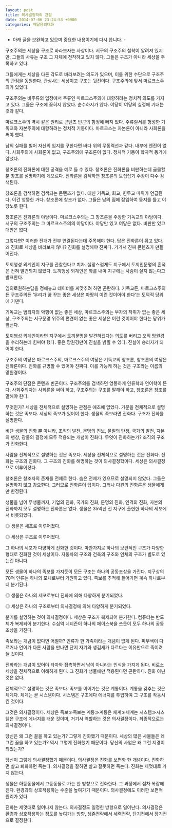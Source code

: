 ```yaml
---
layout: post
title: 의사결정학의 관점
date: 2014-07-06 23:24:53 +0900
categories: 깨달음의대화
---
```

- 아래 글을 보완하고 있으며 중요한 내용이기에 다시 씁니다. - 

  


구조주의는 세상을 구조로 바라보자는 사상이다. 서구의 구조주의 철학이 알려져 있지만, 그들의 사유는 구조 그 자체에 천착하고 있지 않다. 그들은 구조가 아니라 세상을 주목하고 있다. 

  


그들에게는 세상을 다른 각도로 바라보려는 의도가 있으며, 이를 위한 수단으로 구조주의 관점을 동원한다. 관심사는 세상이고 구조는 뒷전이다. 구조주의에 앞서 마르크스주의가 있었다. 

  


구조주의는 비주류의 입장에서 주류인 마르크스주의에 대항하려는 정치적 의도를 가지고 있다. 그들은 구조에 꽂히지 않았다. 순수하지가 않다. 야당이 여당의 실정에 기대는 것과 같다. 

  


마르크스주의 역시 같은 원리로 콘텐츠 빈곤의 함정에 빠져 있다. 주류질서를 형성한 기독교와 자본주의에 대항하려는 정치적 기동이다. 마르크스는 자본론이 아니라 사회론을 써야 했다. 

  


남의 실패를 빌어 자신의 입지를 구한다면 바다 위의 무동력선과 같다. 내부에 엔진이 없다. 사회주의에 사회론이 없고, 구조주의에 구조론이 없다. 정치적 기동이 학자적 동기에 앞섰다. 

  


창조론의 진화론에 대한 공격을 예로 들 수 있다. 창조론은 진화론을 비판하는데 골몰할 뿐 창조를 설명하기에 게으르다. 진화론을 검색하면 창조론의 트집잡기 주장이 다수 검색된다. 

  


창조론을 검색하면 검색되는 콘텐츠가 없다. 대신 기독교, 회교, 힌두교 따위가 언급된다. 이건 엉뚱한 거다. 창조론에 창조가 없다. 그들은 남의 집에 잠입하여 둥지를 틀고 야당노릇 한다. 

  


창조론은 진화론의 야당이다. 마르크스주의는 그 창조론을 주장한 기독교의 야당이다. 서구의 구조주의는 그 마르크스주의의 야당이다. 야당만 있고 여당은 없다. 비판만 있고 대안은 없다. 

  


그렇다면? 이러한 전개가 전부 연결된다는데 주목해야 한다. 답은 진화론이 쥐고 있다. 왜 진화로 세상을 바라보지 않나? 진화를 설명해야 진짜다. 거기서 진짜 콘텐츠가 만들어진다. 

  


토끼행성 외계인이 지구를 관찰한다고 치자. 실망스럽게도 지구에서 토끼인문명의 흔적은 전혀 발견되지 않았다. 토끼행성 외계인은 화를 내며 지구에는 사람이 살지 않는다고 발표한다. 

  


임의로원하는답을 정해놓고 데이터를 짜맞추려 하면 곤란하다. 기독교든, 마르크스주의든 구조주의든 ‘우리가 꿈 꾸는 좋은 세상은 마땅히 이런 것이어야 한다’는 도덕적 당위에 기댄다.  


기독교는 범죄자의 악행이 없는 좋은 세상, 마르크스주의는 부자의 착취가 없는 좋은 세상, 구조주의는 서구문명 위주의 편견이 없는 좋은 세상은 이런 것이어야 한다는 당위가 앞선다. 

  


토끼행성 외계인이라면 지구에서 토끼문명을 발견하겠다는 의도를 버리고 오직 망원경을 수리하는데 힘써야 했다. 좋은 망원경만이 진실을 밝힐 수 있다. 진실이 승리자가 되어야 한다. 

  


구조주의 여당은 마르크스주의, 마르크스주의 여당은 기독교의 창조론, 창조론의 여당은 진화론이다. 진화를 규명할 수 있어야 진짜다. 이를 가능케 하는 것은 구조라는 이름의 망원경이다. 

  


구조주의 단점은 콘텐츠 빈곤이다. 구조주의를 검색하면 엉뚱하게 인류학과 언어학이 뜬다. 사회주의자는 사회론을 써야 하고, 구조주의는 구조를 말해야 하고, 창조론은 창조를 말해야 한다. 

  


무엇인가? 세상을 전체적으로 설명하는 관점은 애초에 없었다. 가문을 전체적으로 설명하는 것은 족보다. 세상의 족보가 있어야 한다. 생물의 족보라면 진화다. 구조가 진화를 설명한다. 

  


비단 생물의 진화 뿐 아니라, 조직의 발전, 문명의 진보, 물질의 탄생, 국가의 발전, 자본의 팽창, 광물의 결정에 모두 적용되는 개념이 진화다. 무엇이 진화하는가? 조직의 구조가 진화한다. 

  


사람을 전체적으로 설명하는 것은 족보다. 세상을 전체적으로 설명하는 것은 진화다. 진화는 구조의 진화다. 그 구조의 진화를 해명하는 것이 의사결정학이다. 세상은 의사결정으로 이루어졌다. 

  


창조론은 창조자의 존재를 전제로 한다. 숨은 전제가 있으므로 설명되지 않았다. 그들은 설명하지 않고 강요한다. 그러므로 진화론이 답이다. 그러나 다윈의 진화론은 생물에게만 한정된다. 

  


생물을 넘어 무생물까지, 기업의 진화, 국가의 진화, 문명의 진화, 인격의 진화, 자본의 진화까지 모두 설명하는 진화론은 없다. 생물은 35억년 전 지구에 출현한 하나의 세포에서 비롯되었다. 

  


◎ 생물은 세포로 이루어졌다.  
      
◎ 세상은 구조로 이루어졌다. 

  


그 하나의 세포가 다양하게 진화한 것이다. 마찬가지로 하나의 보편적인 구조가 다양한 형태로 진화한 것이 세상이다. 자동차의 구조와 건축의 구조와 인체의 구조가 별도로 있는건 아니다. 

  


모든 생물이 하나의 족보를 가지듯이 모든 구조는 하나의 공동조상을 가진다. 지구상의 70억 인류는 하나의 모체로부터 기원하고 있다. 족보를 추적해 들어가면 계속 하나로부터 분기된다. 

  


◎ 생물은 하나의 세포로부터 진화에 의해 다양하게 분기되었다.  
      
◎ 세상은 하나의 구조로부터 의사결정에 의해 다양하게 분기되었다. 

  


분기를 설명하는 것이 의사결정이다. 세상은 구조가 복제되어 분기한다. 컴퓨터는 반도체가 복제되어 분기한다. 수십억 네티즌이 하나의 페이스북을 쓰듯이 모두 하나의 공동조상을 가진다. 

  


족보라는 개념이 없다면 어떨까? 인류가 한 가족이라는 개념이 없게 된다. 피부색이 다르거나 언어가 다른 사람을 만나면 단지 자기와 생김새가 다르다는 이유만으로 죽이려 들 것이다. 

  


진화라는 개념이 있어야 타자와 접촉하면서 남이 아니라는 인식을 가지게 된다. 비로소 세상을 전체적으로 이해하게 된다. 그 진화가 생물에만 적용된다면 곤란하다. 진화 아닌 것은 없다. 

  


전체적으로 설명하는 것은 족보다. 족보를 이어가는 것은 계통이다. 계통을 갖추는 것은 체계다. 체계는 곧 시스템이다. 시스템은 구조에다 에너지를 투입하여 그 구조를 작동시킨 것이다. 

  


그것은 의사결정이다. 세상은 족보≫족보는 계통≫계통은 체계≫체계는 시스템≫시스템은 구조에 에너지를 태운 것이며, 거기서 역할하는 것은 의사결정이다. 최종적으로는 의사결정이다. 

  


당신은 왜 그런 꼴을 하고 있는가? 그렇게 진화했기 때문이다. 세상의 많은 사물들은 왜 그런 꼴을 하고 있는가? 역시 그렇게 진화했기 때문이다. 당신의 사업은 왜 그런 지경이 되었는가? 

  


당신이 그렇게 의사결정했기 때문이다. 의사결정은 진화를 보편화 한 개념이다. 진화하면 살고 퇴화하면 죽는다. 의사결정을 잘하면 살고 잘못하면 죽는다. 진화는 제멋대로 가지 않는다. 

  


생물은 하등동물에서 고등동물로 가는 한 방향으로 진화한다. 그 과정에서 점차 복잡해진다. 환경과의 상호작용하는 수준을 높여가기 때문이다. 의사결정에도 이러한 보편적 원리가 있다. 

  


진화는 제멋대로 일어나지 않는다. 의사결정도 일정한 방향으로 일어난다. 의사결정은 환경과 상호작용하는 정도를 높여가는 방향, 생존전략에서 세력전략, 단기전에서 장기전으로 결정한다.
